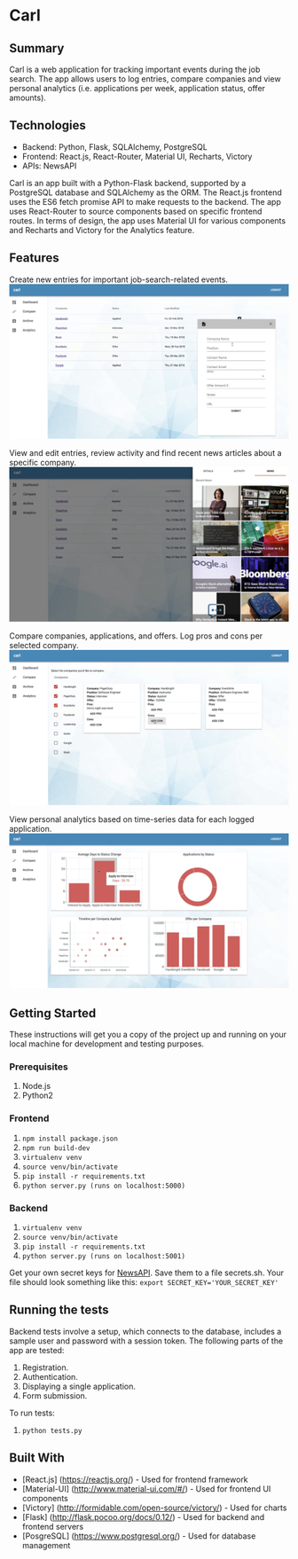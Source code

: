 # Carl

## Summary
Carl is a web application for tracking important events during the job search. The app allows users to log entries, compare companies and view personal analytics (i.e. applications per week, application status, offer amounts).

## Technologies
* Backend: Python, Flask, SQLAlchemy, PostgreSQL
* Frontend: React.js, React-Router, Material UI, Recharts, Victory
* APIs: NewsAPI

Carl is an app built with a Python-Flask backend, supported by a PostgreSQL database and SQLAlchemy as the ORM. The React.js frontend uses the ES6 fetch promise API to make requests to the backend. The app uses React-Router to source components based on specific frontend routes. In terms of design, the app uses Material UI for various components and Recharts and Victory for the Analytics feature.

## Features
Create new entries for important job-search-related events.
![alt text](https://github.com/parulbaweja/carl/blob/recharts/images/Dashboard.jpg)

View and edit entries, review activity and find recent news articles about a specific company.
![alt text](https://github.com/parulbaweja/carl/blob/recharts/images/News.jpg)

Compare companies, applications, and offers. Log pros and cons per selected company.
![alt text](https://github.com/parulbaweja/carl/blob/recharts/images/Compare.jpg)

View personal analytics based on time-series data for each logged application.
![alt text](https://github.com/parulbaweja/carl/blob/recharts/images/Analytics.jpg)

## Getting Started

These instructions will get you a copy of the project up and running on your local machine for development and testing purposes.

### Prerequisites

1. Node.js
2. Python2

### Frontend

1. `npm install package.json`
2. `npm run build-dev`
3. `virtualenv venv`
4. `source venv/bin/activate`
5. `pip install -r requirements.txt`
6. `python server.py (runs on localhost:5000)`

### Backend

1. `virtualenv venv`
2. `source venv/bin/activate`
3. `pip install -r requirements.txt`
4. `python server.py (runs on localhost:5001)`

Get your own secret keys for [NewsAPI](https://newsapi.org/account). Save them to a file secrets.sh. Your file should look something like this:
`export SECRET_KEY='YOUR_SECRET_KEY'`

## Running the tests

Backend tests involve a setup, which connects to the database, includes a sample user and password with a session token. The following parts of the app are tested:
1. Registration.
2. Authentication.
3. Displaying a single application.
3. Form submission.

To run tests:
1. `python tests.py`

## Built With

* [React.js] (https://reactjs.org/) - Used for frontend framework
* [Material-UI] (http://www.material-ui.com/#/) - Used for frontend UI components
* [Victory] (http://formidable.com/open-source/victory/) - Used for charts
* [Flask] (http://flask.pocoo.org/docs/0.12/) - Used for backend and frontend servers
* [PosgreSQL] (https://www.postgresql.org/) - Used for database management
